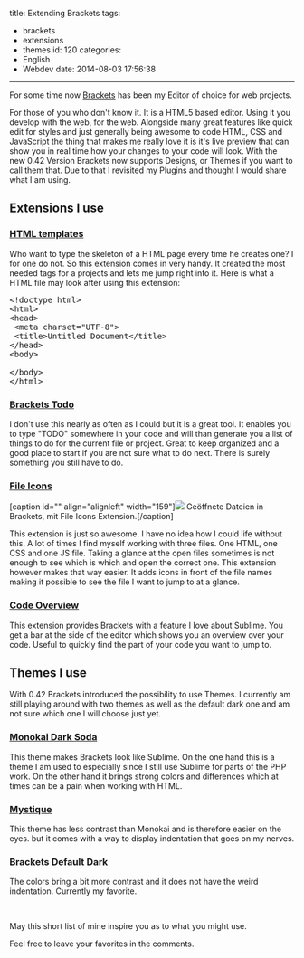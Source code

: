 title: Extending Brackets
tags:
  - brackets
  - extensions
  - themes
id: 120
categories:
  - English
  - Webdev
date: 2014-08-03 17:56:38
---

For some time now [Brackets](http://brackets.io/) has been my Editor of choice for web projects.

For those of you who don't know it. It is a HTML5 based editor. Using it you develop with the web, for the web. Alongside many great features like quick edit for styles and just generally being awesome to code HTML, CSS and JavaScript the thing that makes me really love it is it's live preview that can show you in real time how your changes to your code will look. With the new 0.42 Version Brackets now supports Designs, or Themes if you want to call them that. Due to that I revisited my Plugins and thought I would share what I am using.

<!-- more -->

## Extensions I use

### [HTML templates](https://github.com/talmand/Brackets-HTML-Templates)

Who want to type the skeleton of a HTML page every time he creates one? I for one do not. So this extension comes in very handy. It created the most needed tags for a projects and lets me jump right into it. Here is what a HTML file may look after using this extension:
<pre class="EnlighterJSRAW" data-enlighter-language="html">&lt;!doctype html&gt;
&lt;html&gt;
&lt;head&gt;
 &lt;meta charset="UTF-8"&gt;
 &lt;title&gt;Untitled Document&lt;/title&gt;
&lt;/head&gt;
&lt;body&gt;

&lt;/body&gt;
&lt;/html&gt;
</pre>

### [Brackets Todo](https://github.com/mikaeljorhult/brackets-todo)

I don't use this nearly as often as I could but it is a great tool. It enables you to type "TODO" somewhere in your code and will than generate you a list of things to do for the current file or project. Great to keep organized and a good place to start if you are not sure what to do next. There is surely something you still have to do.

### [File Icons](https://github.com/drewbkoch/Brackets-File-Icons)

[caption id="" align="alignleft" width="159"]![](http://i.gyazo.com/73f9c76e3d61ebf9f2ba43e60521934f.png) Geöffnete Dateien in Brackets, mit File Icons Extension.[/caption]

This extension is just so awesome. I have no idea how I could life without this. A lot of times I find myself working with three files. One HTML, one CSS and one JS file. Taking a glance at the open files sometimes is not enough to see which is which and open the correct one. This extension however makes that way easier. It adds icons in front of the file names making it possible to see the file I want to jump to at a glance.

### [Code Overview](https://github.com/thomasvalera/Brackets-CodeOverview)

This extension provides Brackets with a feature I love about Sublime. You get a bar at the side of the editor which shows you an overview over your code. Useful to quickly find the part of your code you want to jump to.

## Themes I use

With 0.42 Brackets introduced the possibility to use Themes. I currently am still playing around with two themes as well as the default dark one and am not sure which one I will choose just yet.

### [Monokai Dark Soda](https://github.com/rainje/Monokai-Dark-Soda)

This theme makes Brackets look like Sublime. On the one hand this is a theme I am used to especially since I still use Sublime for parts of the PHP work. On the other hand it brings strong colors and differences which at times can be a pain when working with HTML.

### [Mystique](https://bitbucket.org/web2nr/brackets-mystique-theme)

This theme has less contrast than Monokai and is therefore easier on the eyes. but it comes with a way to display indentation that goes on my nerves.

### Brackets Default Dark

The colors bring a bit more contrast and it does not have the weird indentation. Currently my favorite.

&nbsp;

May this short list of mine inspire you as to what you might use.

Feel free to leave your favorites in the comments.